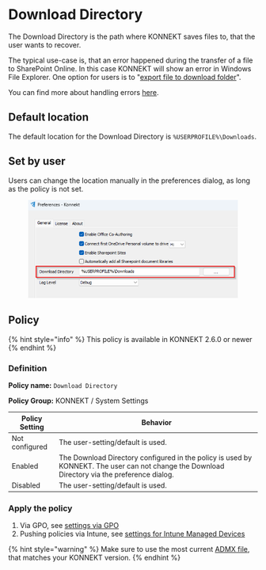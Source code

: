 # Download Directory

The Download Directory is the path where KONNEKT saves files to, that the user wants to recover.&#x20;

The typical use-case is, that an error happened during the transfer of a file to SharePoint Online. In this case KONNEKT will show an error in Windows File Explorer. One option for users is to "[export file to download folder](../../troubleshooting/how-to-deal-with-error-s.md)".

You can find more about handling errors [here](../../troubleshooting/error-message-about-missing-token.md).

## Default location

The default location for the Download Directory is `%USERPROFILE%\Downloads`.

## Set by user

Users can change the location manually in the preferences dialog, as long as the policy is not set.

<figure><img src="../../.gitbook/assets/image (26).png" alt=""><figcaption></figcaption></figure>

## Policy

{% hint style="info" %}
This policy is available in KONNEKT 2.6.0 or newer
{% endhint %}

### **Definition**

**Policy name:** `Download Directory`

**Policy Group:** KONNEKT / System Settings

| Policy Setting | Behavior                                                                                                                                      |
| -------------- | --------------------------------------------------------------------------------------------------------------------------------------------- |
| Not configured | The user-setting/default is used.                                                                                                             |
| Enabled        | The Download Directory configured in the policy is used by KONNEKT. The user can not change the Download Directory via the preference dialog. |
| Disabled       | The user-setting/default is used.                                                                                                             |

### **Apply the policy**

1. Via GPO, see [settings via GPO](../management-options/settings-via-gpo.md)
2. Pushing policies via Intune, see [settings for Intune Managed Devices](../management-options/setting-for-intune-managed-devices-1/)

{% hint style="warning" %}
Make sure to use the most current [ADMX file](../management-options/settings-via-gpo.md#admx-file), that matches your KONNEKT version.
{% endhint %}

